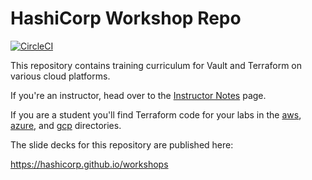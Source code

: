 # HashiCorp Workshop Repo

[![CircleCI](https://circleci.com/gh/hashicorp/workshops.svg?style=svg)](https://circleci.com/gh/hashicorp/workshops)

This repository contains training curriculum for Vault and Terraform on various cloud platforms.

If you're an instructor, head over to the [Instructor Notes](./INSTRUCTOR_NOTES.md) page.

If you are a student you'll find Terraform code for your labs in the [aws](./aws), [azure](./azure), and [gcp](./gcp) directories.

The slide decks for this repository are published here:

https://hashicorp.github.io/workshops

